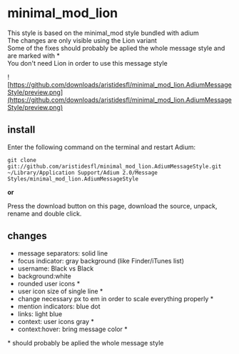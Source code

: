 minimal_mod_lion
================
This style is based on the minimal_mod style bundled with adium  
The changes are only visible using the Lion variant  
Some of the fixes should probably be aplied the whole message style and are marked with *  
You don't need Lion in order to use this message style  


![https://github.com/downloads/aristidesfl/minimal_mod_lion.AdiumMessageStyle/preview.png](https://github.com/downloads/aristidesfl/minimal_mod_lion.AdiumMessageStyle/preview.png)


install
-------
Enter the following command on the terminal and restart Adium:

```
git clone git://github.com/aristidesfl/minimal_mod_lion.AdiumMessageStyle.git ~/Library/Application Support/Adium 2.0/Message Styles/minimal_mod_lion.AdiumMessageStyle
```

**or**

Press the download button on this page, download the source, unpack, rename and double click.


changes
-------
- message separators: solid line
- focus indicator: gray background (like Finder/iTunes list)
- username: Black vs Black
- background:white
- rounded user icons *
- user icon size of single line *
- change necessary px to em in order to scale everything properly *
- mention indicators: blue dot
- links: light blue
- context: user icons gray *
- context:hover: bring message color *

\* should probably be aplied the whole message style